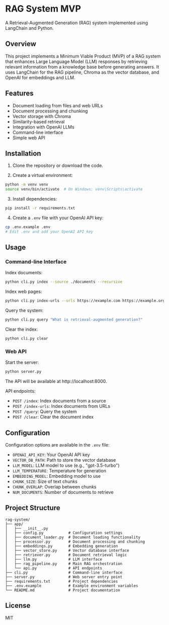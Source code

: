 # RAG System MVP

A Retrieval-Augmented Generation (RAG) system implemented using LangChain and Python.

## Overview

This project implements a Minimum Viable Product (MVP) of a RAG system that enhances Large Language Model (LLM) responses by retrieving relevant information from a knowledge base before generating answers. It uses LangChain for the RAG pipeline, Chroma as the vector database, and OpenAI for embeddings and LLM.

## Features

- Document loading from files and web URLs
- Document processing and chunking
- Vector storage with Chroma
- Similarity-based retrieval
- Integration with OpenAI LLMs
- Command-line interface
- Simple web API

## Installation

1. Clone the repository or download the code.

2. Create a virtual environment:

```bash
python -m venv venv
source venv/bin/activate  # On Windows: venv\Scripts\activate
```

3. Install dependencies:

```bash
pip install -r requirements.txt
```

4. Create a `.env` file with your OpenAI API key:

```bash
cp .env.example .env
# Edit .env and add your OpenAI API key
```

## Usage

### Command-line Interface

Index documents:

```bash
python cli.py index --source ./documents --recursive
```

Index web pages:

```bash
python cli.py index-urls --urls https://example.com https://example.org
```

Query the system:

```bash
python cli.py query "What is retrieval-augmented generation?"
```

Clear the index:

```bash
python cli.py clear
```

### Web API

Start the server:

```bash
python server.py
```

The API will be available at http://localhost:8000.

API endpoints:
- `POST /index`: Index documents from a source
- `POST /index-urls`: Index documents from URLs
- `POST /query`: Query the system
- `POST /clear`: Clear the document index

## Configuration

Configuration options are available in the `.env` file:

- `OPENAI_API_KEY`: Your OpenAI API key
- `VECTOR_DB_PATH`: Path to store the vector database
- `LLM_MODEL`: LLM model to use (e.g., "gpt-3.5-turbo")
- `LLM_TEMPERATURE`: Temperature for generation
- `EMBEDDING_MODEL`: Embedding model to use
- `CHUNK_SIZE`: Size of text chunks
- `CHUNK_OVERLAP`: Overlap between chunks
- `NUM_DOCUMENTS`: Number of documents to retrieve

## Project Structure

```
rag-system/
├── app/
│   ├── __init__.py
│   ├── config.py           # Configuration settings
│   ├── document_loader.py  # Document loading functionality
│   ├── processor.py        # Document processing and chunking
│   ├── embeddings.py       # Embedding generation
│   ├── vector_store.py     # Vector database interface
│   ├── retriever.py        # Document retrieval logic
│   ├── llm.py              # LLM interface
│   ├── rag_pipeline.py     # Main RAG orchestration
│   └── api.py              # API endpoints
├── cli.py                  # Command-line interface
├── server.py               # Web server entry point
├── requirements.txt        # Project dependencies
├── .env.example            # Example environment variables
└── README.md               # Project documentation
```

## License

MIT
